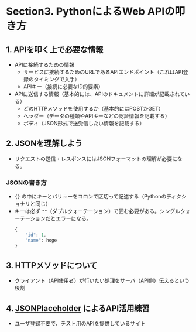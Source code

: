 # Section3. PythonによるWeb APIの叩き方
## 1. APIを叩く上で必要な情報
* APIに接続するための情報
  * サービスに接続するためのURLであるAPIエンドポイント（これはAPI登録のタイミングで入手）
  * APIキー（接続に必要なID的要素）
* APIに送信する情報（基本的には、APIのドキュメントに詳細が記載されている）
  * どのHTTPメソッドを使用するか（基本的にはPOSTかGET）
  * ヘッダー（データの種類やAPIキーなどの認証情報を記載する）
  * ボディ（JSON形式で送受信したい情報を記載する）
## 2. JSONを理解しよう
* リクエストの送信・レスポンスにはJSONフォーマットの理解が必要になる。
### JSONの書き方
* `{}` の中にキーとバリューをコロンで区切って記述する（Pythonのディクショナリと同じ）
* キーは必ず `""`（ダブルクォーテーション）で囲む必要がある。シングルクォーテーションだとエラーになる。
    ```javascript
    {
        "id": 1,
        "name": hoge
    }
    ```
## 3. HTTPメソッドについて
* クライアント（API使用者）が行いたい処理をサーバ（API側）伝えるという役割
## 4. [JSONPlaceholder](https://jsonplaceholder.typicode.com/) によるAPI活用練習
* ユーザ登録不要で、テスト用のAPIを提供しているサイト